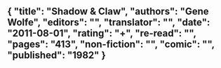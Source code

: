 {
 "title": "Shadow & Claw",
 "authors": "Gene Wolfe",
 "editors": "",
 "translator": "",
 "date": "2011-08-01",
 "rating": "+",
 "re-read": "",
 "pages": "413",
 "non-fiction": "",
 "comic": "",
 "published": "1982"
}
---

